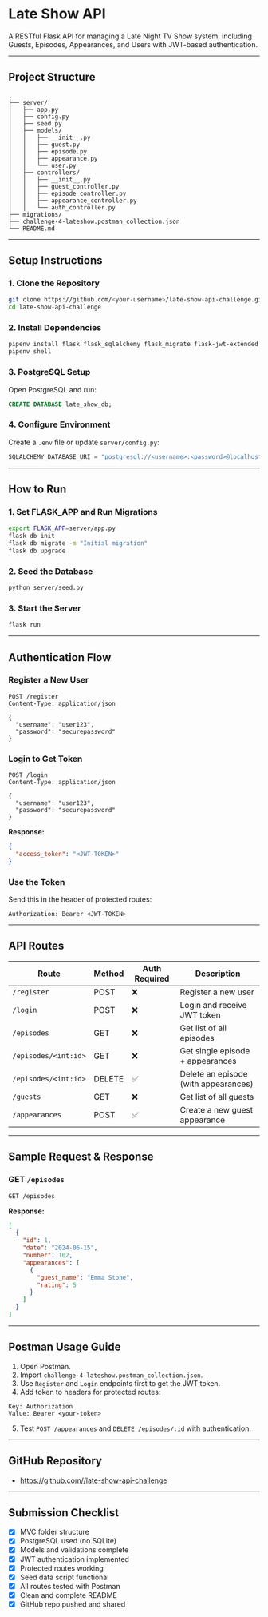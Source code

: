 #  Late Show API

A RESTful Flask API for managing a Late Night TV Show system, including Guests, Episodes, Appearances, and Users with JWT-based authentication.

---

##  Project Structure

```
.
├── server/
│   ├── app.py
│   ├── config.py
│   ├── seed.py
│   ├── models/
│   │   ├── __init__.py
│   │   ├── guest.py
│   │   ├── episode.py
│   │   ├── appearance.py
│   │   └── user.py
│   ├── controllers/
│   │   ├── __init__.py
│   │   ├── guest_controller.py
│   │   ├── episode_controller.py
│   │   ├── appearance_controller.py
│   │   └── auth_controller.py
├── migrations/
├── challenge-4-lateshow.postman_collection.json
└── README.md
```

---

##  Setup Instructions

### 1. Clone the Repository

```bash
git clone https://github.com/<your-username>/late-show-api-challenge.git
cd late-show-api-challenge
```

### 2. Install Dependencies

```bash
pipenv install flask flask_sqlalchemy flask_migrate flask-jwt-extended psycopg2-binary
pipenv shell
```

### 3. PostgreSQL Setup

Open PostgreSQL and run:

```sql
CREATE DATABASE late_show_db;
```

### 4. Configure Environment

Create a `.env` file or update `server/config.py`:

```python
SQLALCHEMY_DATABASE_URI = "postgresql://<username>:<password>@localhost:5432/late_show_db"
```

---

##  How to Run

### 1. Set FLASK\_APP and Run Migrations

```bash
export FLASK_APP=server/app.py
flask db init
flask db migrate -m "Initial migration"
flask db upgrade
```

### 2. Seed the Database

```bash
python server/seed.py
```

### 3. Start the Server

```bash
flask run
```

---

##  Authentication Flow

### Register a New User

```http
POST /register
Content-Type: application/json

{
  "username": "user123",
  "password": "securepassword"
}
```

### Login to Get Token

```http
POST /login
Content-Type: application/json

{
  "username": "user123",
  "password": "securepassword"
}
```

**Response:**

```json
{
  "access_token": "<JWT-TOKEN>"
}
```

### Use the Token

Send this in the header of protected routes:

```
Authorization: Bearer <JWT-TOKEN>
```

---

##  API Routes

| Route                | Method | Auth Required | Description                          |
| -------------------- | ------ | ------------- | ------------------------------------ |
| `/register`          | POST   | ❌             | Register a new user                  |
| `/login`             | POST   | ❌             | Login and receive JWT token          |
| `/episodes`          | GET    | ❌             | Get list of all episodes             |
| `/episodes/<int:id>` | GET    | ❌             | Get single episode + appearances     |
| `/episodes/<int:id>` | DELETE | ✅             | Delete an episode (with appearances) |
| `/guests`            | GET    | ❌             | Get list of all guests               |
| `/appearances`       | POST   | ✅             | Create a new guest appearance        |

---

##  Sample Request & Response

### GET `/episodes`

```http
GET /episodes
```

**Response:**

```json
[
  {
    "id": 1,
    "date": "2024-06-15",
    "number": 102,
    "appearances": [
      {
        "guest_name": "Emma Stone",
        "rating": 5
      }
    ]
  }
]
```

---

##  Postman Usage Guide

1. Open Postman.
2. Import `challenge-4-lateshow.postman_collection.json`.
3. Use `Register` and `Login` endpoints first to get the JWT token.
4. Add token to headers for protected routes:

```
Key: Authorization
Value: Bearer <your-token>
```

5. Test `POST /appearances` and `DELETE /episodes/:id` with authentication.

---

##  GitHub Repository

- [https://github.com/<your-username>/late-show-api-challenge](https://github.com/<your-username>/late-show-api-challenge)

---

##  Submission Checklist

* [x] MVC folder structure
* [x] PostgreSQL used (no SQLite)
* [x] Models and validations complete
* [x] JWT authentication implemented
* [x] Protected routes working
* [x] Seed data script functional
* [x] All routes tested with Postman
* [x] Clean and complete README
* [x] GitHub repo pushed and shared
